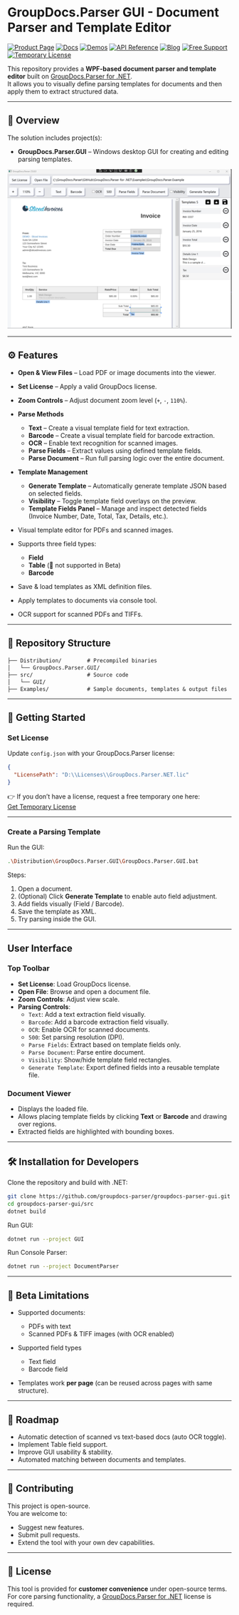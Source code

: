 # GroupDocs.Parser GUI  - Document Parser and Template Editor

[![Product Page](https://img.shields.io/badge/Product%20Page-2865E0?style=for-the-badge&logo=appveyor&logoColor=white)](https://products.groupdocs.com/parser/net/) 
[![Docs](https://img.shields.io/badge/Docs-2865E0?style=for-the-badge&logo=Hugo&logoColor=white)](https://docs.groupdocs.com/parser/net/) 
[![Demos](https://img.shields.io/badge/Demos-2865E0?style=for-the-badge&logo=appveyor&logoColor=white)](https://products.groupdocs.app/parser/total) 
[![API Reference](https://img.shields.io/badge/API%20Reference-2865E0?style=for-the-badge&logo=html5&logoColor=white)](https://reference.groupdocs.com/parser/net/) 
[![Blog](https://img.shields.io/badge/Blog-2865E0?style=for-the-badge&logo=WordPress&logoColor=white)](https://blog.groupdocs.com/category/parser/) 
[![Free Support](https://img.shields.io/badge/Free%20Support-2865E0?style=for-the-badge&logo=Discourse&logoColor=white)](https://forum.groupdocs.com/c/parser) 
[![Temporary License](https://img.shields.io/badge/Temporary%20License-2865E0?style=for-the-badge&logo=rocket&logoColor=white)](https://purchase.groupdocs.com/temporary-license)

This repository provides a **WPF-based document parser and template editor** built on [GroupDocs.Parser for .NET](https://products.groupdocs.com/parser/net/).  
It allows you to visually define parsing templates for documents and then apply them to extract structured data.

---

## 📖 Overview

The solution includes project(s):

- **GroupDocs.Parser.GUI** – Windows desktop GUI for creating and editing parsing templates.  

![Parser GUI Demo](./images/app-demo-01.png)

---

## ⚙️ Features

- **Open & View Files** – Load PDF or image documents into the viewer.
- **Set License** – Apply a valid GroupDocs license.
- **Zoom Controls** – Adjust document zoom level (`+`, `-`, `110%`).
- **Parse Methods**
  - **Text** – Create a visual template field for text extraction.
  - **Barcode** – Create a visual template field for barcode extraction.
  - **OCR** – Enable text recognition for scanned images.
  - **Parse Fields** – Extract values using defined template fields.
  - **Parse Document** – Run full parsing logic over the entire document.
- **Template Management**
  - **Generate Template** – Automatically generate template JSON based on selected fields.
  - **Visibility** – Toggle template field overlays on the preview.
  - **Template Fields Panel** – Manage and inspect detected fields (Invoice Number, Date, Total, Tax, Details, etc.).

- Visual template editor for PDFs and scanned images.
- Supports three field types:  
  - **Field**  
  - **Table** (🚧 not supported in Beta)  
  - **Barcode**  
- Save & load templates as XML definition files.  
- Apply templates to documents via console tool.  
- OCR support for scanned PDFs and TIFFs.

---

## 📂 Repository Structure

```
├── Distribution/        # Precompiled binaries
│   └── GroupDocs.Parser.GUI/
├── src/                 # Source code
│   └── GUI/
├── Examples/            # Sample documents, templates & output files
```

---

## 🚀 Getting Started

### Set License

Update `config.json` with your GroupDocs.Parser license:

```json
{
  "LicensePath": "D:\\Licenses\\GroupDocs.Parser.NET.lic"
}
```

👉 If you don’t have a license, request a free temporary one here:  
[Get Temporary License](https://purchase.groupdocs.com/temporary-license/)

---

### Create a Parsing Template

Run the GUI:

```bash
.\Distribution\GroupDocs.Parser.GUI\GroupDocs.Parser.GUI.bat
```

Steps:
1. Open a document.  
2. (Optional) Click **Generate Template** to enable auto field adjustment.  
3. Add fields visually (Field / Barcode).  
4. Save the template as XML.  
5. Try parsing inside the GUI.  

---

## User Interface

### Top Toolbar

- **Set License**: Load GroupDocs license.
- **Open File**: Browse and open a document file.
- **Zoom Controls**: Adjust view scale.
- **Parsing Controls**:
  - `Text`: Add a text extraction field visually.
  - `Barcode`: Add a barcode extraction field visually.
  - `OCR`: Enable OCR for scanned documents.
  - `500`: Set parsing resolution (DPI).
  - `Parse Fields`: Extract based on template fields only.
  - `Parse Document`: Parse entire document.
  - `Visibility`: Show/hide template field rectangles.
  - `Generate Template`: Export defined fields into a reusable template file.

### Document Viewer

- Displays the loaded file.
- Allows placing template fields by clicking **Text** or **Barcode** and drawing over regions.
- Extracted fields are highlighted with bounding boxes.

---

## 🛠 Installation for Developers

Clone the repository and build with .NET:

```bash
git clone https://github.com/groupdocs-parser/groupdocs-parser-gui.git
cd groupdocs-parser-gui/src
dotnet build
```

Run GUI:

```bash
dotnet run --project GUI
```

Run Console Parser:

```bash
dotnet run --project DocumentParser
```

---

## 📌 Beta Limitations

- Supported documents:  
  - PDFs with text  
  - Scanned PDFs & TIFF images (with OCR enabled)  
- Supported field types
  - Text field
  - Barcode field

- Templates work **per page** (can be reused across pages with same structure).  

---

## 🔮 Roadmap

- Automatic detection of scanned vs text-based docs (auto OCR toggle).  
- Implement Table field support.  
- Improve GUI usability & stability.  
- Automated matching between documents and templates.  

---

## 🤝 Contributing

This project is open-source.  
You are welcome to:
- Suggest new features.  
- Submit pull requests.  
- Extend the tool with your own dev capabilities.  

---

## 📜 License

This tool is provided for **customer convenience** under open-source terms.  
For core parsing functionality, a [GroupDocs.Parser for .NET](https://products.groupdocs.com/parser/net/) license is required.  
